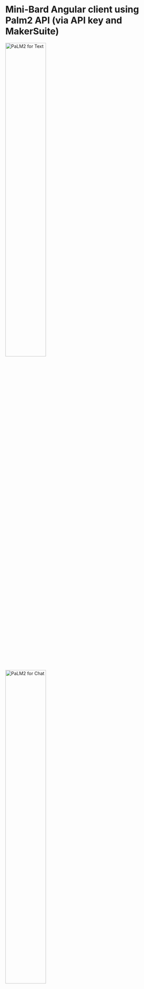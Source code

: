 # Mini-Bard Angular client using Palm2 API (via API key and MakerSuite)

<img src="https://i.imgur.com/umXJQzS.png" alt="PaLM2 for Text" width="50%">
<img src="https://i.imgur.com/RaW7LSi.png" alt="PaLM2 for Chat" width="50%">

### Features
- Support for PaLM2 and VertexAI APIs
- PaLM2 API (generateText and generateMessage)
- Demonstration of PaLM for Text with text-to-speech (ElevenLabs)
- Demonstration of PaLM for Chat with Rich Media support (markdown, code, emojis, formulas and diagrams)

### Libraries
- Angular Material
- PaLM for Text:
  - ngx-quill - Angular QuillJS wrapper, a Rich Text Editor
  - QuillJS. Custom non-editable block (embed blot) to handle model responses.
  - ElevenLabs API - High quality natural voices
- PaLM for Chat:
  - Nebular Chat UI Angular UI Component
  - ngx-markdown - Markdown renderer with support for multiple extensions (code fences and highlighting, emojis, Katex mathematic formulas, MermaidJS diagrams and more)


This project was generated with [Angular CLI](https://github.com/angular/angular-cli) version 15.2.9.

> Note: Angular version downgrade to v.15 required by Nebular Chat UI Angular UI Component used in PaLM for Chat.

## Project Set-up
Run this Angular CLI command to get the local environment setup:

```
ng g environments
```

This will create the following files for `development` and `production`:
```
src/environments/environment.development.ts
src/environments/environment.ts
```

Change these files to include your environment setup accordingly. For the examples below we will use the `development` file:

```ts
// src/environments/environment.development.ts
export const environment = {
  /// your setup
};
```

This project includes clients to both **VertexAI** and **PalM2 APIs**.

### Setup for PaLM2 REST API access via API key (MakerSuite)

Get an [API key from MakerSuite](https://makersuite.google.com/app/apikey), then configure it here. 

> Note that access is restricted to the US (v1beta2). Use a VPN to overcome this limitation while outside the US. 

```ts
// src/environments/environment.development.ts
export const environment = {
  API_KEY: "<<YOUR-API-KEY-FROM-MAKER-SUITE>>",
};
```

### Setup for API access via VertexAI (Google Cloud)
This setup requires a `Google Cloud account` and is more advanced both in security and capabilities. VertexAI has access to more advanced Generative AI features (image, code, voice and more) and foundational models.

To secure the API access, you need to create an account and get the credentials for your application so only you can access it. Here are the steps:

- Sign up for a [Google Cloud account](https://cloud.google.com/free) and [enable billing](https://cloud.google.com/billing/docs/how-to/create-billing-account) — this gives you access to Vertex AI.
- Create a [new project](https://developers.google.com/workspace/guides/create-project) in the Cloud Console. Make note of the project ID.
- [Enable the Vertex AI API](https://cloud.google.com/vertex-ai) for your project.
- [Install the gcloud CLI](https://cloud.google.com/sdk/docs/install) and run gcloud auth print-access-token. Save the printed access token - you’ll use this for authentication.

Once you have the project ID and access token, you are ready to move on to the Angular app. To verify everything is setup correctly you can try these [curl commands](https://cloud.google.com/vertex-ai/docs/generative-ai/start/quickstarts/api-quickstart).

```ts
// src/environments/environment.development.ts
export const environment = {
  PROJECT_ID: "<<YOUR-PROJECT-ID>>",
  GCLOUD_AUTH_PRINT_ACCESS_TOKEN: "<<YOUR-GCLOUD-AUTH-PRINT-ACCESS-TOKEN>>", 
};
```

> Make sure that your access token remains private so you do not incur into expenses from unauthorised access.

You can find more details into how to setup the VertexAI access in this [article](https://medium.com/google-cloud/getting-started-with-generative-ai-in-angular-b72737a59982)


### ElevenLabs Setup
This project supports the `regular` and `streamed` APIs for faster responsiveness.

You can use the newest `eleven_multilingual_v2`, a single foundational model supporting 28 languages including English, Chinese, Spanish, Hindi, Portuguese, French, German, Japanese, Arabic, Korean, Indonesian, Italian, Dutch, Turkish, Polish, Swedish, Filipino, Malay, Romanian, Ukrainian, Greek, Czech, Danish, Finnish, Bulgarian, Croatian, Slovak, and Tamil; or `eleven_monolingual_v1`, a low-latency model specifically trained for English speech.

You need to [generate your API key](https://elevenlabs.io/speech-synthesis) (Sign In/Profile).

#### Picking a voice
Using your API key you can either use [Speech Synthesis](https://elevenlabs.io/speech-synthesis) to listen to the voices and open Developer Tools/Network to extract the voice-id from the request or use the API as shown below:

```
curl -X 'GET' \
'https://api.elevenlabs.io/v1/voices' \
-H 'accept: application/json' \
-H 'xi-api-key: <<API-KEY>>'
```

Pick a voice from the response 
```
{
  "voices": [
    {
      "voice_id": "21m00Tcm4TlvDq8ikWAM",
      "name": "Rachel",
      "category": "premade",
      "labels": {
        "accent": "american",
        "description": "calm",
        "age": "young",
        "gender": "female",
        "use case": "narration"
      },
      "preview_url": "https://storage.googleapis.com/eleven-public-prod/premade/voices/21m00Tcm4TlvDq8ikWAM/df6788f9-5c96-470d-8312-aab3b3d8f50a.mp3",
      ...
    },
  ]
}
```

Once you have the `API key` and `voice-id` you can fill in the remaining entries in the environment file.

```ts
// src/environments/environment.development.ts
export const environment = {
  ELEVEN_LABS_API_KEY: "<<ELEVEN-LABS-API-KEY>>",
  ELEVEN_LABS_VOICE_ID: "<<ELEVEN-LABS-VOICE-ID>>",
};
```

## Development server

Run `ng serve` for a dev server. Navigate to `http://localhost:4200/`. The application will automatically reload if you change any of the source files.

## Code scaffolding

Run `ng generate component component-name` to generate a new component. You can also use `ng generate directive|pipe|service|class|guard|interface|enum|module`.

## Build

Run `ng build` to build the project. The build artifacts will be stored in the `dist/` directory.

## Running unit tests

Run `ng test` to execute the unit tests via [Karma](https://karma-runner.github.io).

## Running end-to-end tests

Run `ng e2e` to execute the end-to-end tests via a platform of your choice. To use this command, you need to first add a package that implements end-to-end testing capabilities.

## Further help

To get more help on the Angular CLI use `ng help` or go check out the [Angular CLI Overview and Command Reference](https://angular.io/cli) page.
